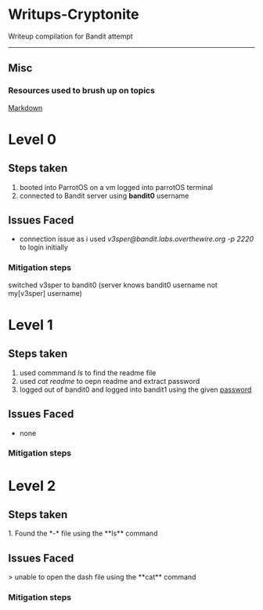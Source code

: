 # Writups-Cryptonite

<p>Writeup compilation for Bandit attempt</p>

<hr>

## Misc

### Resources used to brush up on topics
<a href='https://www.markdownguide.org/basic-syntax/'> Markdown </a>



# Level 0

## Steps taken
<p>
    <ol>
        <li>
        booted into ParrotOS on a vm logged into parrotOS terminal
        </li>
        <li>
        connected to Bandit server using <b>bandit0</b> username
        </li>
    </ol>
</p>

## Issues Faced
<p>
    <ul>
        <li>
        connection issue as i used <i>v3sper@bandit.labs.overthewire.org -p 2220</i> to login initially
        </li>
    </ul>
</p>

### Mitigation steps
<p>
switched v3sper to bandit0 (server knows bandit0 username not my[v3sper] username)
</p>



# Level 1

## Steps taken
<p>
    <ol>
        <li>
        used commmand <i>ls</i> to find the readme file
        </li>
        <li>used <i>cat readme</i> to oepn readme and extract password
        <li>logged out of bandit0 and logged into bandit1 using the given <a href='NH2SXQwcBdpmTEzi3bvBHMM9H66vVXjL'>password</a>
        </li>
    </ol>
</p>

## Issues Faced
<p>
    <ul>
        <li>
        none
        </li>
    </ul>
</p>

### Mitigation steps



# Level 2

## Steps taken
<p>
1. Found the *-* file using the **ls** command
</p>

## Issues Faced
<p>
> unable to open the dash file using the **cat** command
</p>

### Mitigation steps

